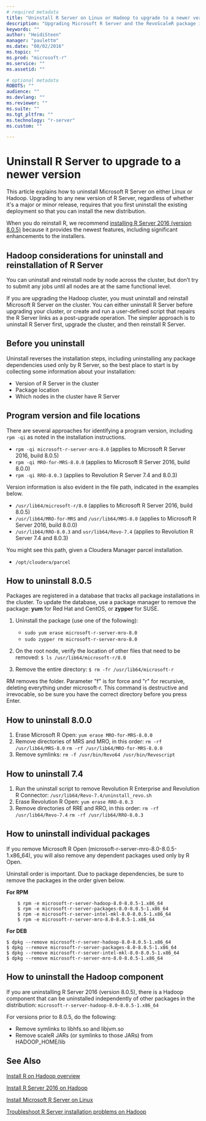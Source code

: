 ```yaml
---
# required metadata
title: "Uninstall R Server on Linux or Hadoop to upgrade to a newer version"
description: "Upgrading Microsoft R Server and the RevoScaleR package is done by uninstalling the existing version and installing a newer version."
keywords: ""
author: "HeidiSteen"
manager: "paulettm"
ms.date: "08/02/2016"
ms.topic: ""
ms.prod: "microsoft-r"
ms.service: ""
ms.assetid: ""

# optional metadata
ROBOTS: ""
audience: ""
ms.devlang: ""
ms.reviewer: ""
ms.suite: ""
ms.tgt_pltfrm: ""
ms.technology: "r-server"
ms.custom: ""

---
```

# Uninstall R Server to upgrade to a newer version

This article explains how to uninstall Microsoft R Server on either Linux or Hadoop. Upgrading to any new version of R Server, regardless of whether it's a major or minor release, requires that you first uninstall the existing deployment so that you can install the new distribution.

When you do reinstall R, we recommend [installing R Server 2016 (version 8.0.5)](rserver-install-hadoop-805.md) because it provides the newest features, including significant enhancements to the installers.

## Hadoop considerations for uninstall and reinstallation of R Server

You can uninstall and reinstall node by node across the cluster, but don’t try to submit any jobs until all nodes are at the same functional level.

If you are upgrading the Hadoop cluster, you must uninstall and reinstall Microsoft R Server on the cluster. You can either uninstall R Server before upgrading your cluster, or create and run a user-defined script that repairs the R Server links as a post-upgrade operation. The simpler approach is to uninstall R Server first, upgrade the cluster, and then reinstall R Server.

## Before you uninstall

Uninstall reverses the installation steps, including uninstalling any package dependencies used only by R Server, so the best place to start is by collecting some information about your installation:

- Version of R Server in the cluster
- Package location
- Which nodes in the cluster have R Server

## Program version and file locations

There are several approaches for identifying a program version, including `rpm -qi` as noted in the installation instructions.

- `rpm -qi microsoft-r-server-mro-8.0` (applies to Microsoft R Server 2016, build 8.0.5)
- `rpm -qi MRO-for-MRS-8.0.0` (applies to Microsoft R Server 2016, build 8.0.0)
- `rpm -qi RRO-8.0.3` (applies to Revolution R Server 7.4 and 8.0.3)

Version information is also evident in the file path, indicated in the examples below.

- `/usr/lib64/microsoft-r/8.0` (applies to Microsoft R Server 2016, build 8.0.5)
- `/usr/lib64/MRO-for-MRS` and `/usr/lib64/MRS-8.0` (applies to Microsoft R Server 2016, build 8.0.0)
- `/usr/lib64/RRO-8.0.3` and `usr/lib64/Revo-7.4` (applies to Revolution R Server 7.4 and 8.0.3)

You might see this path, given a Cloudera Manager parcel installation.

- `/opt/cloudera/parcel`

## How to uninstall 8.0.5

Packages are registered in a database that tracks all package installations in the cluster. To update the database, use a package manager to remove the package: **yum** for Red Hat and CentOS, or **zypper** for SUSE.

1. Uninstall the package (use one of the following):

    - `sudo yum erase microsoft-r-server-mro-8.0`
    - `sudo zypper rm microsoft-r-server-mro-8.0`

2. On the root node, verify the location of other files that need to be removed:
        `$ ls /usr/lib64/microsoft-r/8.0`

3. Remove the entire directory:
        `$ rm -fr /usr/lib64/microsoft-r`

RM removes the folder. Parameter "f" is for force and "r" for recursive, deleting everything under microsoft-r. This command is destructive and irrevocable, so be sure you have the correct directory before you press Enter.

## How to uninstall 8.0.0

1. Erase Microsoft R Open:
    `yum erase MRO-for-MRS-8.0.0`
2. Remove directories of MRS and MRO, in this order:
    `rm -rf /usr/lib64/MRS-8.0`
    `rm -rf /usr/lib64/MRO-for-MRS-8.0.0`
3. Remove symlinks:
    `rm -f /usr/bin/Revo64 /usr/bin/Revoscript`

## How to uninstall 7.4

1. Run the uninstall script to remove Revolution R Enterprise and Revolution R Connector:
    `/usr/lib64/Revo-7.4/uninstall_revo.sh`
2. Erase Revolution R Open:
    `yum erase RRO-8.0.3`
3. Remove directories of RRE and RRO, in this order:
     `rm -rf /usr/lib64/Revo-7.4`
     `rm -rf /usr/lib64/RRO-8.0.3`

## How to uninstall individual packages

If you remove Microsoft R Open (microsoft-r-server-mro-8.0-8.0.5-1.x86_64), you will also remove any dependent packages used only by R Open.

Uninstall order is important. Due to package dependencies, be sure to remove the packages in the order given below.

**For RPM**

        $ rpm -e microsoft-r-server-hadoop-8.0-8.0.5-1.x86_64
        $ rpm -e microsoft-r-server-packages-8.0-8.0.5-1.x86_64
        $ rpm -e microsoft-r-server-intel-mkl-8.0-8.0.5-1.x86_64
        $ rpm -e microsoft-r-server-mro-8.0-8.0.5-1.x86_64

**For DEB**

    $ dpkg --remove microsoft-r-server-hadoop-8.0-8.0.5-1.x86_64
    $ dpkg --remove microsoft-r-server-packages-8.0-8.0.5-1.x86_64
    $ dpkg --remove microsoft-r-server-intel-mkl-8.0-8.0.5-1.x86_64
    $ dpkg --remove microsoft-r-server-mro-8.0-8.0.5-1.x86_64

## How to uninstall the Hadoop component

If you are uninstalling R Server 2016 (version 8.0.5), there is a Hadoop component that can be uninstalled independently of other packages in the distribution: `microsoft-r-server-hadoop-8.0-8.0.5-1.x86_64`

For versions prior to 8.0.5, do the following:

- Remove symlinks to libhfs.so and libjvm.so
- Remove scaleR JARs (or symlinks to those JARs) from HADOOP_HOME/lib

## See Also

[Install R on Hadoop overview](rserver-install-hadoop.md)

[Install R Server 2016 on Hadoop](rserver-install-hadoop-805.md)

[Install Microsoft R Server on Linux](rserver-install-linux-server.md)

[Troubleshoot R Server installation problems on Hadoop](rserver-install-hadoop-troubleshoot.md)
